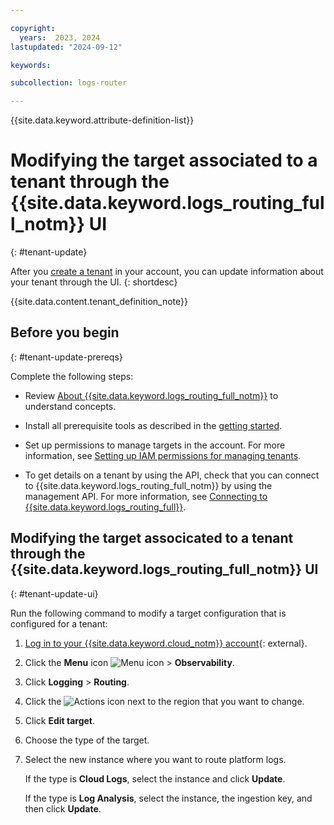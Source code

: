 ```yaml
---

copyright:
  years:  2023, 2024
lastupdated: "2024-09-12"

keywords:

subcollection: logs-router

---
```


{{site.data.keyword.attribute-definition-list}}

# Modifying the target associated to a tenant through the {{site.data.keyword.logs_routing_full_notm}} UI
{: #tenant-update}

After you [create a tenant](/docs/logs-router?topic=logs-router-about&interface=ui#about_tenants) in your account, you can update information about your tenant through the UI.
{: shortdesc}

{{site.data.content.tenant_definition_note}}



## Before you begin
{: #tenant-update-prereqs}

Complete the following steps:

- Review [About {{site.data.keyword.logs_routing_full_notm}}](/docs/logs-router?topic=logs-router-about) to understand concepts.

- Install all prerequisite tools as described in the [getting started](/docs/logs-router?topic=logs-router-getting-started&interface=ui#getting-started-before-you-begin).

- Set up permissions to manage targets in the account. For more information, see [Setting up IAM permissions for managing tenants](/docs/logs-router?topic=logs-router-iam&interface=ui).

- To get details on a tenant by using the API, check that you can connect to {{site.data.keyword.logs_routing_full_notm}} by using the management API. For more information, see [Connecting to {{site.data.keyword.logs_routing_full}}](/docs/logs-router?topic=logs-router-about#about_connecting).




## Modifying the target associcated to a tenant through the {{site.data.keyword.logs_routing_full_notm}} UI
{: #tenant-update-ui}


Run the following command to modify a target configuration that is configured for a tenant:

1. [Log in to your {{site.data.keyword.cloud_notm}} account](https://cloud.ibm.com/login){: external}.

2. Click the **Menu** icon ![Menu icon](../icons/icon_hamburger.svg "Menu") &gt; **Observability**.

3. Click **Logging** > **Routing**.

4. Click the ![Actions icon](../icons/action-menu-icon.svg "Actions") next to the region that you want to change.

5. Click **Edit target**.

6. Choose the type of the target.

7. Select the new instance where you want to route platform logs.

    If the type is **Cloud Logs**, select the instance and click **Update**.

    If the type is **Log Analysis**, select the instance, the ingestion key, and then click **Update**.
